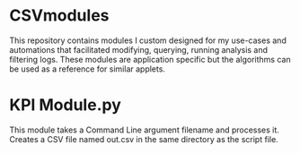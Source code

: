 # CSVmodules
This repository contains modules I custom designed for my use-cases and automations that facilitated modifying, querying, running analysis and filtering logs. These modules are application specific but the algorithms can be used as a reference for similar applets.

# KPI Module.py
This module takes a Command Line argument filename and processes it. Creates a CSV file named out.csv in the same directory as the script file.
